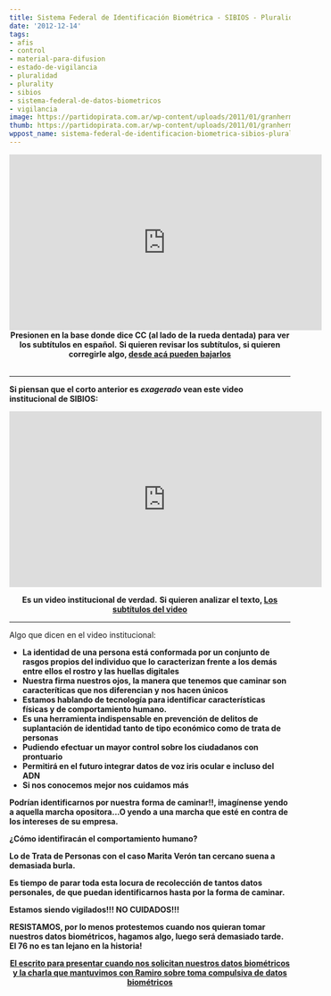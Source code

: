 ```yaml
---
title: Sistema Federal de Identificación Biométrica - SIBIOS - Pluralidad activada....
date: '2012-12-14'
tags:
- afis
- control
- material-para-difusion
- estado-de-vigilancia
- pluralidad
- plurality
- sibios
- sistema-federal-de-datos-biometricos
- vigilancia
image: https://partidopirata.com.ar/wp-content/uploads/2011/01/granhermano.jpg
thumb: https://partidopirata.com.ar/wp-content/uploads/2011/01/granhermano-150x150.jpg
wppost_name: sistema-federal-de-identificacion-biometrica-sibios-pluralidad-activada
---
```


<center>
<iframe src="http://www.youtube.com/embed/NoG7v2JRfeQ" frameborder="0" width="560" height="315"></iframe>
<strong>Presionen en la base donde dice CC (al lado de la rueda dentada) para ver los subtítulos en español.</strong>
<strong> Si quieren revisar los subtítulos, si quieren corregirle algo, <a href="http://www.subdivx.com/X6XMzExNjg0X-pluralitypluralidad2012.html" target="_BLANK"> desde acá pueden bajarlos</a></strong></center>&nbsp;

<hr />

<strong>Si piensan que el corto anterior es <em>exagerado</em> vean este video institucional de SIBIOS:</strong>

<center>
<iframe src="http://www.youtube.com/embed/QjrRNExTCx8?list=PL3EE8A9881E9DA69F&amp;hl=es_MX" frameborder="0" width="560" height="315"></iframe></center>
<p style="text-align: center;"><strong>Es un video institucional de verdad.</strong>
<strong> Si quieren analizar el texto, <a href="http://www.mediafire.com/?utvy4l9kfc4jj74" target="_blank">Los subtítulos del video</a></strong></p>


<hr />

Algo que dicen en el video institucional:
<ul>
	<li><strong>La identidad de una persona está conformada por un conjunto de rasgos propios del individuo que lo caracterizan frente a los demás entre ellos el rostro y las huellas digitales</strong></li>
	<li><strong>Nuestra firma nuestros ojos, la manera que tenemos que caminar son caracteríticas que nos diferencian y</strong>
<strong>nos hacen únicos</strong></li>
	<li><strong>Estamos hablando de tecnología para identificar características físicas y de comportamiento humano.</strong></li>
	<li><strong>Es una herramienta indispensable en prevención de delitos de suplantación de identidad tanto de tipo económico como de trata de personas</strong></li>
	<li><strong>Pudiendo efectuar un mayor control sobre los ciudadanos con prontuario</strong></li>
	<li><strong>Permitirá en el futuro integrar datos de voz iris ocular e incluso del ADN</strong></li>
	<li><strong>Si nos conocemos mejor nos cuidamos más</strong></li>
</ul>
<strong>Podrían identificarnos por nuestra forma de caminar!!, imagínense yendo a aquella marcha opositora...O yendo a una marcha que esté en contra de los intereses de su empresa. </strong>

<strong>¿Cómo identifiracán el comportamiento humano?</strong>

<strong>Lo de Trata de Personas con el caso Marita Verón tan cercano suena a demasiada burla.</strong>

<strong>Es tiempo de parar toda esta locura de recolección de tantos datos personales, de que puedan identificarnos hasta por la forma de caminar.</strong>

<strong>Estamos siendo vigilados!!! NO CUIDADOS!!!</strong>
<p style="text-align: left;"><strong>RESISTAMOS, por lo menos protestemos cuando nos quieran tomar nuestros datos biométricos, hagamos algo, luego será demasiado tarde. El 76 no es tan lejano en la historia!</strong></p>
<p style="text-align: center;"><strong>
<a href="https://partidopirata.com.ar/4758/escrito-para-protestar-por-la-toma-compulsiva-de-datos-biometricos-aeropuerto-de-ezeiza-afip-otros">El escrito para presentar cuando nos solicitan nuestros datos biométricos y la charla que mantuvimos con Ramiro sobre toma compulsiva de datos biométricos</a>
</strong></p>
&nbsp;
